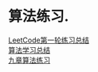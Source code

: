 算法练习.
=
[LeetCode第一轮练习总结](https://github.com/zhuxiuwei/algo/blob/master/src/LeetCode/round1/Summary.md)   
[算法学习总结](https://github.com/zhuxiuwei/algo/blob/master/src/study/Summary.md)  
[九章算法练习](https://github.com/zhuxiuwei/algo/blob/master/src/study/interview/jiuzhang/!README.md)  